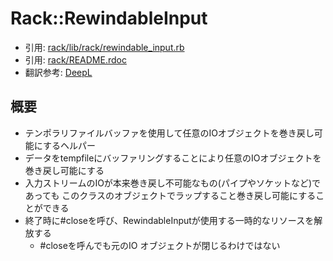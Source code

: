 # Rack::RewindableInput
- 引用: [rack/lib/rack/rewindable_input.rb](https://github.com/rack/rack/blob/master/lib/rack/rewindable_input.rb)
- 引用: [rack/README.rdoc](https://github.com/rack/rack/blob/master/README.rdoc)
- 翻訳参考: [DeepL](https://www.deepl.com/translator)

## 概要
- テンポラリファイルバッファを使用して任意のIOオブジェクトを巻き戻し可能にするヘルパー
- データをtempfileにバッファリングすることにより任意のIOオブジェクトを巻き戻し可能にする
- 入力ストリームのIOが本来巻き戻し不可能なもの(パイプやソケットなど)であっても
  このクラスのオブジェクトでラップすること巻き戻し可能にすることができる
- 終了時に#closeを呼び、RewindableInputが使用する一時的なリソースを解放する
  - #closeを呼んでも元のIO オブジェクトが閉じるわけではない
